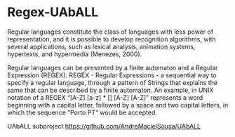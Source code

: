 # Regex-UAbALL
Regular languages constitute the class of languages with less power of representation, and it is possible to develop recognition algorithms, with several applications, such as lexical analysis, animation systems, hypertexts, and hypermedia (Menezes, 2000). 

Regular languages can be presented by a finite automaton and a Regular Expression (REGEX).  REGEX - Regular Expressions - a sequential way to specify a regular language, through a pattern of Strings that explains the same that can be described by a finite automaton. An example, in UNIX notation of a REGEX “[A-Z] [a-z] * [] [A-Z] [A-Z]” represents a word beginning with a capital letter, followed by a space and two capital letters, in which the sequence “Porto PT” would be accepted.

UAbALL subproject https://github.com/AndreMacielSousa/UAbALL
